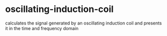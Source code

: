 # oscillating-induction-coil
calculates the signal generated by an oscillating induction coil and presents it in the time and frequency domain
